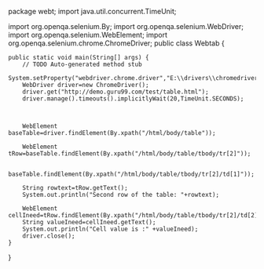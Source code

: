 package webt;
import java.util.concurrent.TimeUnit;

import org.openqa.selenium.By;
import org.openqa.selenium.WebDriver;
import org.openqa.selenium.WebElement;
import org.openqa.selenium.chrome.ChromeDriver;
public class Webtab {

	public static void main(String[] args) {
		// TODO Auto-generated method stub
		System.setProperty("webdriver.chrome.driver","E:\\drivers\\chromedriver.exe");
		WebDriver driver=new ChromeDriver();
		driver.get("http://demo.guru99.com/test/table.html");
		driver.manage().timeouts().implicitlyWait(20,TimeUnit.SECONDS);
		
		
		
		WebElement baseTable=driver.findElement(By.xpath("/html/body/table"));
		
		WebElement tRow=baseTable.findElement(By.xpath("/html/body/table/tbody/tr[2]"));
		
		baseTable.findElement(By.xpath("/html/body/table/tbody/tr[2]/td[1]"));
		
		String rowtext=tRow.getText();
		System.out.println("Second row of the table: "+rowtext);
		
		WebElement cellIneed=tRow.findElement(By.xpath("/html/body/table/tbody/tr[2]/td[2]"));
		String valueIneed=cellIneed.getText();
		System.out.println("Cell value is :" +valueIneed);
		driver.close();
	}

}
